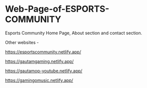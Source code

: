 # Web-Page-of-ESPORTS-COMMUNITY
Esports Community Home Page, About section and contact section.

Other websites -

https://esportscommunity.netlify.app/

https://gautamgaming.netlify.app/

https://gautamop-youtube.netlify.app/

https://gamingomusic.netlify.app/
